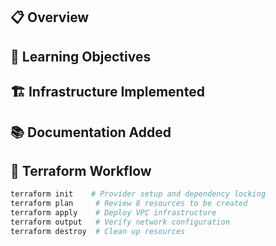 <!--
✅ PR 제목 작성 가이드

- 규칙: [태그] Summary 형태로 작성
- 예시:
  - [Step 01] Implement VPC networking infrastructure
  - [feat] Add NAT Gateway and routing logic
  - [docs] Improve README with architecture diagrams
  - [refactor] Clean subnet module structure

태그 예시: Step xx, feat, fix, chore, refactor, docs, test, ci
-->

## 📋 Overview

<!-- 이 PR에서 무엇을 했는지 요약하세요 -->
<!-- 예: 구현한 인프라, 리팩토링한 모듈, 문서화한 내용 등 -->

## 🎯 Learning Objectives

<!-- 이 PR의 목표 또는 학습/개선 의도 -->
<!-- 예: VPC 구성 이해, 모듈화 실습, 보안 그룹 정책 개선 등 -->
<!--
README에 학습 목표를 작성했다면 해당 내용을 체크리스트 형태로 표시해도 좋습니다.
- [x] Understand AWS VPC networking fundamentals (CIDR, subnets, routing)
- [x] Learn Terraform resource dependencies and infrastructure as code
- [x] Practice network architecture design and implementation
- [x] Experience complete terraform workflow (init → plan → apply → destroy)
-->

## 🏗️ Infrastructure Implemented

<!-- 주요 리소스 변경 내용을 요약 -->
<!-- Terraform 리소스, AWS 구성 요소 등 -->
<!-- bullet list로 명확하게
- **VPC**: `10.0.0.0/16` with DNS hostnames and support enabled
- **Public Subnet**: `10.0.1.0/24` in `ap-northeast-2a` with auto-assign public IP
- **Private Subnet**: `10.0.2.0/24` in `ap-northeast-2a` for internal resources
- **Internet Gateway**: Enables public subnet internet connectivity
- **Route Tables**: Separate routing for public (IGW) and private (local-only) traffic
- **Route Table Associations**: Proper subnet-to-route-table bindings
-->

## 📚 Documentation Added

<!-- 작성하거나 수정한 문서 내용 (있는 경우) -->

<!--
- **AWS VPC Concepts**: Detailed explanation of networking components
- **Hands-on Lab Guide**: Step-by-step instructions for infrastructure setup
- **Architecture Diagrams**: Mermaid visualizations for better understanding
  - Network topology and component relationships
  - Traffic flow patterns and routing examples
  - Resource dependency graphs
  - Creation sequence visualization
-->

## 🔄 Terraform Workflow

```bash
terraform init    # Provider setup and dependency locking
terraform plan     # Review 8 resources to be created
terraform apply    # Deploy VPC infrastructure
terraform output   # Verify network configuration
terraform destroy  # Clean up resources
```
